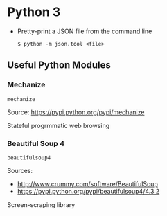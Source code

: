 # Python 3

- Pretty-print a JSON file from the command line
  ```
  $ python -m json.tool <file>
  ```

## Useful Python Modules

### Mechanize
`mechanize`

Source:  https://pypi.python.org/pypi/mechanize

Stateful progrmmatic web browsing

### Beautiful Soup 4
`beautifulsoup4`

Sources:  
  - http://www.crummy.com/software/BeautifulSoup
  - https://pypi.python.org/pypi/beautifulsoup4/4.3.2

Screen-scraping library
